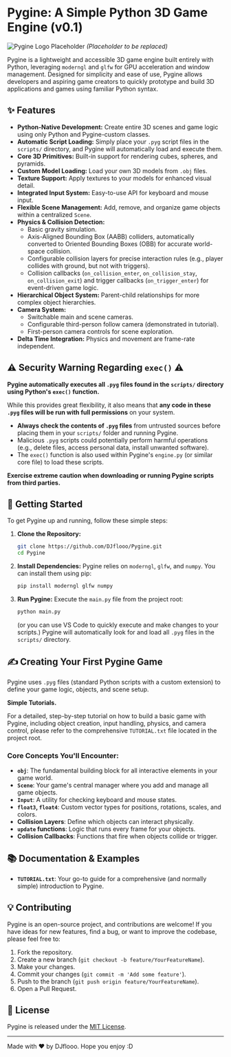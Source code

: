 # Pygine: A Simple Python 3D Game Engine (v0.1)

![Pygine Logo Placeholder](https://via.placeholder.com/600x300?text=Pygine+Engine+Screenshot+or+Logo)
*(Placeholder to be replaced)*

Pygine is a lightweight and accessible 3D game engine built entirely with Python, leveraging `moderngl` and `glfw` for GPU acceleration and window management. Designed for simplicity and ease of use, Pygine allows developers and aspiring game creators to quickly prototype and build 3D applications and games using familiar Python syntax.

## ✨ Features

* **Python-Native Development:** Create entire 3D scenes and game logic using only Python and Pygine-custom classes.
* **Automatic Script Loading:** Simply place your `.pyg` script files in the `scripts/` directory, and Pygine will automatically load and execute them.
* **Core 3D Primitives:** Built-in support for rendering cubes, spheres, and pyramids.
* **Custom Model Loading:** Load your own 3D models from `.obj` files.
* **Texture Support:** Apply textures to your models for enhanced visual detail.
* **Integrated Input System:** Easy-to-use API for keyboard and mouse input.
* **Flexible Scene Management:** Add, remove, and organize game objects within a centralized `Scene`.
* **Physics & Collision Detection:**
    * Basic gravity simulation.
    * Axis-Aligned Bounding Box (AABB) colliders, automatically converted to Oriented Bounding Boxes (OBB) for accurate world-space collision.
    * Configurable collision layers for precise interaction rules (e.g., player collides with ground, but not with triggers).
    * Collision callbacks (`on_collision_enter`, `on_collision_stay`, `on_collision_exit`) and trigger callbacks (`on_trigger_enter`) for event-driven game logic.
* **Hierarchical Object System:** Parent-child relationships for more complex object hierarchies.
* **Camera System:**
    * Switchable main and scene cameras.
    * Configurable third-person follow camera (demonstrated in tutorial).
    * First-person camera controls for scene exploration.
* **Delta Time Integration:** Physics and movement are frame-rate independent.

## ⚠️ Security Warning Regarding `exec()` ⚠️

**Pygine automatically executes all `.pyg` files found in the `scripts/` directory using Python's `exec()` function.**

While this provides great flexibility, it also means that **any code in these `.pyg` files will be run with full permissions** on your system.

* **Always check the contents of `.pyg` files** from untrusted sources before placing them in your `scripts/` folder and running Pygine.
* Malicious `.pyg` scripts could potentially perform harmful operations (e.g., delete files, access personal data, install unwanted software).
* The `exec()` function is also used within Pygine's `engine.py` (or similar core file) to load these scripts.

**Exercise extreme caution when downloading or running Pygine scripts from third parties.**

## 🚀 Getting Started

To get Pygine up and running, follow these simple steps:

1.  **Clone the Repository:**
    ```bash
    git clone https://github.com/DJflooo/Pygine.git
    cd Pygine
    ```

2.  **Install Dependencies:**
    Pygine relies on `moderngl`, `glfw`, and `numpy`. You can install them using pip:
    ```bash
    pip install moderngl glfw numpy
    ```

3.  **Run Pygine:**
    Execute the `main.py` file from the project root:
    ```bash
    python main.py
    ```
    (or you can use VS Code to quickly execute and make changes to your scripts.)
    Pygine will automatically look for and load all `.pyg` files in the `scripts/` directory.

## ✍️ Creating Your First Pygine Game

Pygine uses `.pyg` files (standard Python scripts with a custom extension) to define your game logic, objects, and scene setup.

**Simple Tutorials.**

For a detailed, step-by-step tutorial on how to build a basic game with Pygine, including object creation, input handling, physics, and camera control, please refer to the comprehensive `TUTORIAL.txt` file located in the project root.

### Core Concepts You'll Encounter:

* **`obj`**: The fundamental building block for all interactive elements in your game world.
* **`Scene`**: Your game's central manager where you add and manage all game objects.
* **`Input`**: A utility for checking keyboard and mouse states.
* **`float3`, `float4`**: Custom vector types for positions, rotations, scales, and colors.
* **Collision Layers**: Define which objects can interact physically.
* **`update` functions**: Logic that runs every frame for your objects.
* **Collision Callbacks**: Functions that fire when objects collide or trigger.

## 📚 Documentation & Examples

* **`TUTORIAL.txt`**: Your go-to guide for a comprehensive (and normally simple) introduction to Pygine.

## 💡 Contributing

Pygine is an open-source project, and contributions are welcome! If you have ideas for new features, find a bug, or want to improve the codebase, please feel free to:

1.  Fork the repository.
2.  Create a new branch (`git checkout -b feature/YourFeatureName`).
3.  Make your changes.
4.  Commit your changes (`git commit -m 'Add some feature'`).
5.  Push to the branch (`git push origin feature/YourFeatureName`).
6.  Open a Pull Request.

## 📄 License

Pygine is released under the [MIT License](LICENSE.md).

---

Made with ❤️ by DJflooo.
Hope you enjoy :D
